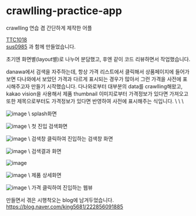 # crawlling-practice-app
crawlling 연습 겸 간단하게 제작한 어플

[TTC1018](https://github.com/TTC1018)\
[sus0985](https://github.com/sus0985)
과 함께 만들었습니다.

초기엔 화면별(layout별)로 나누어 분담했고, 후엔 같이 코드 리뷰하면서 작업했습니다.

danawa에서 검색을 자주하는데, 항상 가격 리스트에서 클릭해서 상품페이지에 들어가보면 다나와에서 보았던 가격과 다르게 표시되는 경우가 많아서 그런 가격을 사전에 표시해주고자 만들기 시작했습니다.
다나와로부터 대부분의 data를 crawlling해왔고, kakao vision을 사용해서 제품 thumbnail 이미지로부터 가격정보가 있다면 가져오고 또한 제목으로부터도 가격정보가 있다면 반영하여 사전에 표시해주는 식입니다.
\ \ \

![image](https://user-images.githubusercontent.com/55792553/195434125-a3dae8a7-3001-453c-9b8d-c20f18188115.png)
\ splash화면

![image](https://user-images.githubusercontent.com/55792553/195434221-ab2664d2-7793-4341-8ba1-a102d10c5d45.png)
\ 첫 진입 검색화면

![image](https://user-images.githubusercontent.com/55792553/195434369-3fd0e7fd-c6a6-41e3-ac67-18550f725135.png)
\ 검색창 클릭하여 진입하는 검색창 화면

![image](https://user-images.githubusercontent.com/55792553/195434457-1b9fc840-eef5-40e7-95b2-57df3c470d1e.png)
\ 검색결과 화면


![image](https://user-images.githubusercontent.com/55792553/195434500-c94bebab-d1cc-4d40-967e-fb4a34396ab8.png)

![image](https://user-images.githubusercontent.com/55792553/195434770-e003e9b2-cf9a-483e-bf70-f556c1bae13d.png)
\ 제품 상세화면

![image](https://user-images.githubusercontent.com/55792553/195434873-f3c0607b-db23-4367-ac6d-a87ff2d4a5e9.png)
\ 가격 클릭하여 진입하는 웹뷰






만들면서 겪은 시행착오는 blog에 남겨두었습니다.
<https://blog.naver.com/king5681/222856091885>
